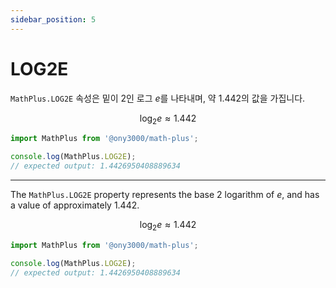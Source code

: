 ```yaml
---
sidebar_position: 5
---
```


# LOG2E

`MathPlus.LOG2E` 속성은 밑이 2인 로그 $e$를 나타내며, 약 1.442의 값을 가집니다.

$$
\log_{2} e \approx 1.442
$$

```javascript
import MathPlus from '@ony3000/math-plus';

console.log(MathPlus.LOG2E);
// expected output: 1.4426950408889634
```

---

The `MathPlus.LOG2E` property represents the base 2 logarithm of $e$, and has a value of approximately 1.442.

$$
\log_{2} e \approx 1.442
$$

```javascript
import MathPlus from '@ony3000/math-plus';

console.log(MathPlus.LOG2E);
// expected output: 1.4426950408889634
```
